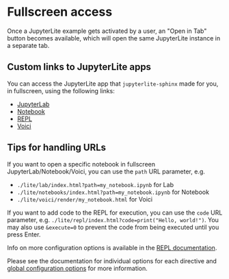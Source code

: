 # Fullscreen access

Once a JupyterLite example gets activated by a user, an "Open in Tab" button becomes available, which will open the same
JupyterLite instance in a separate tab.

## Custom links to JupyterLite apps

You can access the JupyterLite app that `jupyterlite-sphinx` made for you, in fullscreen, using the following links:

- [JupyterLab](lite/lab/index.html)
- [Notebook](lite/tree/index.html)
- [REPL](lite/repl/index.html)
- [Voici](lite/voici/index.html)

## Tips for handling URLs

If you want to open a specific notebook in fullscreen JupyterLab/Notebook/Voici, you can use the `path` URL parameter, e.g. 

- `./lite/lab/index.html?path=my_notebook.ipynb` for Lab
- `./lite/notebooks/index.html?path=my_notebook.ipynb` for Notebook
- `./lite/voici/render/my_notebook.html` for Voici

If you want to add code to the REPL for execution, you can use the `code` URL parameter, e.g. `./lite/repl/index.html?code=print("Hello, world!")`. You may also use `&execute=0` to prevent the code from being executed until you press Enter.

Info on more configuration options is available in the [REPL documentation](https://jupyterlite.readthedocs.io/en/stable/quickstart/embed-repl.html#configuration).

Please see the documentation for individual options for each directive and [global configuration options](configuration.md)  for more information.
